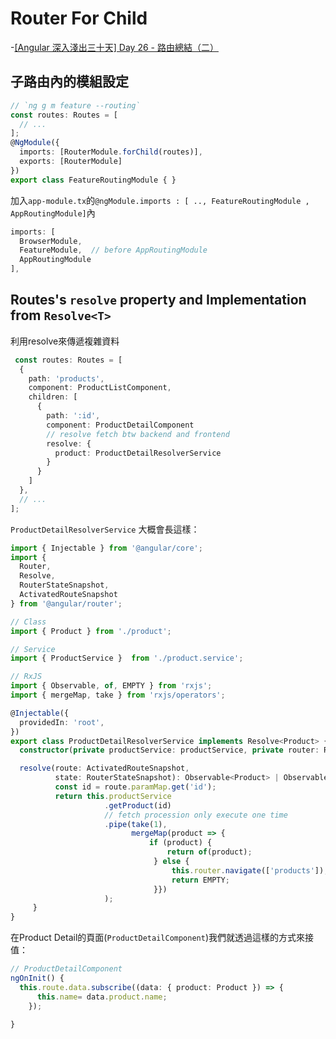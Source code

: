 
# Router For Child

-[[Angular 深入淺出三十天] Day 26 - 路由總結（二）](https://ithelp.ithome.com.tw/articles/10209259)   

## 子路由內的模組設定

```typescript
// `ng g m feature --routing`
const routes: Routes = [
  // ...
];
@NgModule({
  imports: [RouterModule.forChild(routes)],
  exports: [RouterModule]
})
export class FeatureRoutingModule { }
```

加入`app-module.tx`的`@ngModule.imports : [ .., FeatureRoutingModule , AppRoutingModule]`內
```typescript
imports: [
  BrowserModule,
  FeatureModule,  // before AppRoutingModule
  AppRoutingModule
],
```

## Routes's `resolve` property and Implementation from `Resolve<T>`

利用resolve來傳遞複雜資料
```typescript
 const routes: Routes = [
  {
    path: 'products',
    component: ProductListComponent,
    children: [
      {
        path: ':id',
        component: ProductDetailComponent
        // resolve fetch btw backend and frontend
        resolve: {
          product: ProductDetailResolverService
        }
      }
    ]
  },
  // ...
];
```

`ProductDetailResolverService` 大概會長這樣：
```typescript
import { Injectable } from '@angular/core';
import {
  Router, 
  Resolve,
  RouterStateSnapshot,
  ActivatedRouteSnapshot
} from '@angular/router';

// Class
import { Product } from './product';

// Service
import { ProductService }  from './product.service';

// RxJS
import { Observable, of, EMPTY } from 'rxjs';
import { mergeMap, take } from 'rxjs/operators';

@Injectable({
  providedIn: 'root',
})
export class ProductDetailResolverService implements Resolve<Product> {
  constructor(private productService: productService, private router: Router) {}

  resolve(route: ActivatedRouteSnapshot, 
          state: RouterStateSnapshot): Observable<Product> | Observable<never>{    
          const id = route.paramMap.get('id');
          return this.productService
                     .getProduct(id)
                     // fetch procession only execute one time
                     .pipe(take(1),
                           mergeMap(product => {
                               if (product) { 
                                   return of(product);
                                } else {
                                    this.router.navigate(['products']);
                                    return EMPTY;
                                }})
                     );
     }
}
```
在Product Detail的頁面(`ProductDetailComponent`)我們就透過這樣的方式來接值：
```typescript
// ProductDetailComponent
ngOnInit() {
  this.route.data.subscribe((data: { product: Product }) => {
      this.name= data.product.name;
    });
    
}
```

